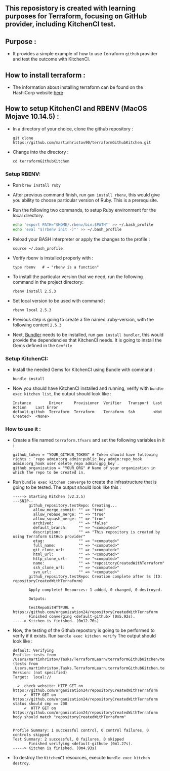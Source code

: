 ## This reposistory is created with learning purposes for Terraform, focusing on GitHub provider, including KitchenCI test. 

## Purpose :

- It provides a simple example of how to use Terraform `github` provider and test the outcome with KitchenCI.

## How to install terraform : 

- The information about installing terraform can be found on the HashiCorp website 
[here](https://learn.hashicorp.com/terraform/getting-started/install.html)


## How to setup KitchenCI and RBENV (MacOS Mojave 10.14.5) :
- In a directory of your choice, clone the github repository :
    ```
    git clone https://github.com/martinhristov90/terraformGithubKitchen.git
    ```

- Change into the directory :
    ```
    cd terraformGithubKitchen
    ```

### Setup RBENV:
- Run `brew install ruby`
- After previous command finish, run `gem install rbenv`, this would give you ability to choose particular version of Ruby. This is a prerequisite.
- Run the following two commands, to setup Ruby environment for the local directory.
    ```bash
    echo 'export PATH="$HOME/.rbenv/bin:$PATH"' >> ~/.bash_profile
    echo 'eval "$(rbenv init -)"' >> ~/.bash_profile
    ```
- Reload your BASH interpreter or apply the changes to the profile :
    ```shell
    source ~/.bash_profile 
    ```
- Verify rbenv is installed properly with :
    ```shell
    type rbenv   # → "rbenv is a function"
    ```
- To install the particular version that we need, run the following command in the project directory:
    ```shell
    rbenv install 2.5.3
    ```
- Set local version to be used with command :
    ```shell
    rbenv local 2.5.3
    ```
- Previous step is going to create a file named .ruby-version, with the following content `2.5.3`

- Next, [Bundler](https://bundler.io) needs to be installed, run `gem install bundler`, this would provide the dependencies that KitchenCI needs. It is going to install the Gems defined in the `Gemfile`

### Setup KitchenCI:
- Install the needed Gems for KitchenCI using Bundle with command :
    ```shell
    bundle install
    ```
- Now you should have KitchenCI installed and running, verify with `bundle exec kitchen list`, the output should look like :
    ```
    Instance        Driver     Provisioner  Verifier   Transport  Last Action    Last Error
    default-github  Terraform  Terraform    Terraform  Ssh        <Not Created>  <None>
    ```

### How to use it :

- Create a file named `terraform.tfvars` and set the following variables in it :
    ```
    github_token = "YOUR_GITHUB_TOKEN" # Token should have following rights : `repo admin:org admin:public_key admin:repo_hook admin:org_hook user delete_repo admin:gpg_key`.
    github_organization = "YOUR_ORG" # Name of your organization in which the repo to be created in.
    ```

- Run `bundle exec kitchen converge` to create the infrastructure that is going to be tested. The output should look like this :
    ```
    -----> Starting Kitchen (v2.2.5)
    ---SNIP--
           github_repository.testRepo: Creating...
             allow_merge_commit: "" => "true"
             allow_rebase_merge: "" => "true"
             allow_squash_merge: "" => "true"
             archived:           "" => "false"
             default_branch:     "" => "<computed>"
             description:        "" => "This repository is created by using Terraform GitHub provider"
             etag:               "" => "<computed>"
             full_name:          "" => "<computed>"
             git_clone_url:      "" => "<computed>"
             html_url:           "" => "<computed>"
             http_clone_url:     "" => "<computed>"
             name:               "" => "repositoryCreatedWithTerraform"
             ssh_clone_url:      "" => "<computed>"
             svn_url:            "" => "<computed>"
           github_repository.testRepo: Creation complete after 5s (ID: repositoryCreatedWithTerraform)

           Apply complete! Resources: 1 added, 0 changed, 0 destroyed.

           Outputs:

           testRepoGitHTTPURL = https://github.com/organization24/repositoryCreatedWithTerraform
           Finished converging <default-github> (0m5.92s).
    -----> Kitchen is finished. (0m12.76s)
    ```
- Now, the testing of the Github repostory is going to be performed to verify if it exists. Run `bundle exec kitchen verify` The output should look like :
    ```
    default: Verifying
    Profile: tests from /Users/martinhristov/Tasks/TerraformLearn/terraformGithubKitchen/test/integration/default (tests from   .Users.martinhristov.Tasks.TerraformLearn.terraformGithubKitchen.test.integration.default)
    Version: (not specified)
    Target:  local://

      ✔  check_website: HTTP GET on https://github.com/organization24/repositoryCreatedWithTerraform
         ✔  HTTP GET on https://github.com/organization24/repositoryCreatedWithTerraform status should cmp == 200
         ✔  HTTP GET on https://github.com/organization24/repositoryCreatedWithTerraform body should match "repositoryCreatedWithTerraform"


    Profile Summary: 1 successful control, 0 control failures, 0 controls skipped
    Test Summary: 2 successful, 0 failures, 0 skipped
           Finished verifying <default-github> (0m1.27s).
    -----> Kitchen is finished. (0m4.93s)
    ```

- To destroy the `KitchenCI` resources, execute `bundle exec kitchen destroy`.
